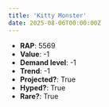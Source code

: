 ```yaml
---
title: 'Kitty Monster'
date: 2025-08-06T00:00:00Z
---
```

- **RAP**: 5569
- **Value**: -1
- **Demand level**: -1
- **Trend**: -1
- **Projected?**: True
- **Hyped?**: True
- **Rare?**: True
